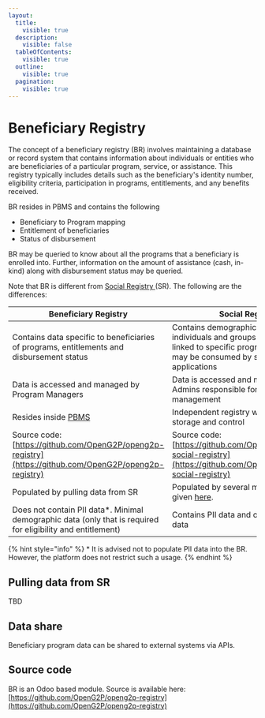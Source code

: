 ```yaml
---
layout:
  title:
    visible: true
  description:
    visible: false
  tableOfContents:
    visible: true
  outline:
    visible: true
  pagination:
    visible: true
---
```


# Beneficiary Registry

The concept of a beneficiary registry (BR) involves maintaining a database or record system that contains information about individuals or entities who are beneficiaries of a particular program, service, or assistance. This registry typically includes details such as the beneficiary's identity number, eligibility criteria, participation in programs, entitlements, and any benefits received.

BR resides in PBMS and contains the following&#x20;

* Beneficiary to Program mapping
* Entitlement of beneficiaries
* Status of disbursement

BR may be queried to know about all the programs that a beneficiary is enrolled into.  Further, information on the amount of assistance (cash, in-kind) along with disbursement status may be queried.

Note that BR is different from [Social Registry ](../../social-registry/)(SR). The following are the differences:

| Beneficiary Registry                                                                                          | Social Registry                                                                                                                                   |
| ------------------------------------------------------------------------------------------------------------- | ------------------------------------------------------------------------------------------------------------------------------------------------- |
| Contains data specific to beneficiaries of programs, entitlements and disbursement status                     | Contains demographic data of individuals and groups not necessarily linked to specific programs. The data may be consumed by several applications |
| Data is accessed and managed by Program Managers                                                              | Data is accessed and managed by Admins responsible for social registry management                                                                 |
| Resides inside [PBMS](../)                                                                                    | Independent registry with its own storage and control                                                                                             |
| Source code: [https://github.com/OpenG2P/openg2p-registry](https://github.com/OpenG2P/openg2p-registry)       | Source code: [https://github.com/OpenG2P/openg2p-social-registry](https://github.com/OpenG2P/openg2p-social-registry)                             |
| Populated by pulling data from SR                                                                             | Populated by several mechanisms as given [here](../../social-registry/features/registry-update-mechanisms.md).                                    |
| Does not contain PII data\*. Minimal demographic data (only that is required for eligibility and entitlement) | Contains PII data and other demographic data                                                                                                      |

{% hint style="info" %}
\* It is advised not to populate PII data into the BR. However, the platform does not restrict such a usage.&#x20;
{% endhint %}

## Pulling data from SR

TBD

## Data share

Beneficiary program data can be shared to external systems via APIs.

## Source code

BR is an Odoo based module. Source is available here: [https://github.com/OpenG2P/openg2p-registry](https://github.com/OpenG2P/openg2p-registry)

